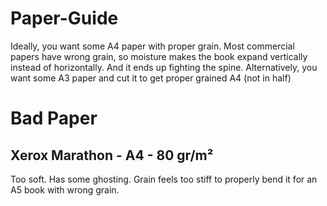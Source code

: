 # Paper-Guide
Ideally, you want some A4 paper with proper grain. Most commercial papers have wrong grain, so moisture makes the book expand vertically instead of horizontally. And it ends up fighting the spine. 
Alternatively, you want some A3 paper and cut it to get proper grained A4 (not in half)

# Bad Paper

## Xerox Marathon - Α4 - 80 gr/m²
Too soft. Has some ghosting. Grain feels too stiff to properly bend it for an A5 book with wrong grain.
